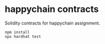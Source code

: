# happychain contracts

Solidity contracts for happychain assignment.

```shell
npm install
npx hardhat test
```
